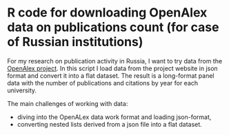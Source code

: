 # R code for downloading OpenAlex data on publications count (for case of Russian institutions)

For my research on publication activity in Russia, I want to try data from the [OpenAlex project](https://openalex.org/). In this script I load data from the project website in json format and convert it into a flat dataset. The result is a long-format panel data with the number of publications and citations by year for each university. 

The main challenges of working with data: 
- diving into the OpenALex data work format and loading json-format,
- converting nested lists derived from a json file into a flat dataset. 
